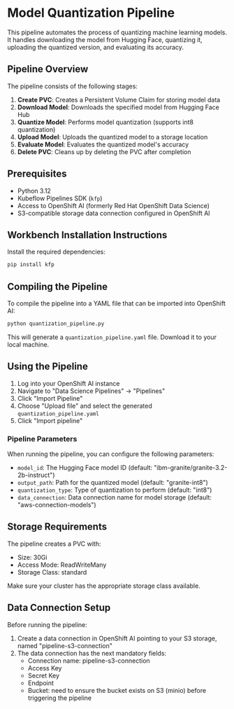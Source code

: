 # Model Quantization Pipeline

This pipeline automates the process of quantizing machine learning models. It handles downloading the model from Hugging Face, quantizing it, uploading the quantized version, and evaluating its accuracy.

## Pipeline Overview

The pipeline consists of the following stages:

1. **Create PVC**: Creates a Persistent Volume Claim for storing model data
2. **Download Model**: Downloads the specified model from Hugging Face Hub
3. **Quantize Model**: Performs model quantization (supports int8 quantization)
4. **Upload Model**: Uploads the quantized model to a storage location
5. **Evaluate Model**: Evaluates the quantized model's accuracy
6. **Delete PVC**: Cleans up by deleting the PVC after completion

## Prerequisites

- Python 3.12
- Kubeflow Pipelines SDK (`kfp`)
- Access to OpenShift AI (formerly Red Hat OpenShift Data Science)
- S3-compatible storage data connection configured in OpenShift AI

## Workbench Installation Instructions

Install the required dependencies:

```bash
pip install kfp
```

## Compiling the Pipeline

To compile the pipeline into a YAML file that can be imported into OpenShift AI:

```bash
python quantization_pipeline.py
```

This will generate a `quantization_pipeline.yaml` file. Download it to your local machine.

## Using the Pipeline

1. Log into your OpenShift AI instance
2. Navigate to "Data Science Pipelines" → "Pipelines"
3. Click "Import Pipeline"
4. Choose "Upload file" and select the generated `quantization_pipeline.yaml`
5. Click "Import pipeline"

### Pipeline Parameters

When running the pipeline, you can configure the following parameters:

- `model_id`: The Hugging Face model ID (default: "ibm-granite/granite-3.2-2b-instruct")
- `output_path`: Path for the quantized model (default: "granite-int8")
- `quantization_type`: Type of quantization to perform (default: "int8")
- `data_connection`: Data connection name for model storage (default: "aws-connection-models")

## Storage Requirements

The pipeline creates a PVC with:
- Size: 30Gi
- Access Mode: ReadWriteMany
- Storage Class: standard

Make sure your cluster has the appropriate storage class available.

## Data Connection Setup

Before running the pipeline:

1. Create a data connection in OpenShift AI pointing to your S3 storage, named "pipeline-s3-connection"
2. The data connection has the next mandatory fields:
   - Connection name: pipeline-s3-connection
   - Access Key
   - Secret Key
   - Endpoint
   - Bucket: need to ensure the bucket exists on S3 (minio) before triggering the pipeline
